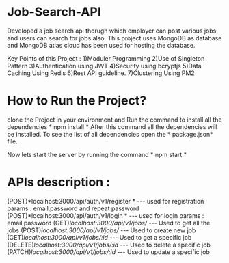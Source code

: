 # Job-Search-API
Developed a job search api thorugh which employer can post various jobs and users can search for jobs also.
This project uses MongoDB as database and MongoDB atlas cloud has been used for hosting the database.

Key Points of this Project : 
    1)Moduler Programming
    2)Use of Singleton Pattern
    3)Authentication using JWT
    4)Security using bcryptjs
    5)Data Caching Using Redis
    6)Rest API guideline.
    7)Clustering Using PM2

# How to Run the Project?
  clone the Project in your environment and Run the command to install all the dependencies
        * npm install *
  After this command all the dependencies will be installed. To see the list of all dependencies open the * package.json* file.

  Now lets start the server by running the command 
      * npm start *

# APIs description : 
  (POST)*localhost:3000/api/auth/v1/register *  --- used for registration params : email,password and repeat password
  (POST)*localhost:3000/api/auth/v1/login *  --- used for login params : email,password
  (GET)*localhost:3000/api/v1/jobs/* --- Used to get all the jobs
  (POST)*localhost:3000/api/v1/jobs/* --- Used to create new job
  (GET)*localhost:3000/api/v1/jobs/:id* --- Used to get a specific job
  (DELETE)*localhost:3000/api/v1/jobs/:id* --- Used to delete a specific job
  (PATCH)*localhost:3000/api/v1/jobs/:id* --- Used to update a specific job

  
